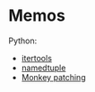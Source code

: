 # Memos

Python:

- [itertools](/python/itertools.md)
- [namedtuple](/python/namedtuple.md)
- [Monkey patching](./python/monkey-patching.md)
